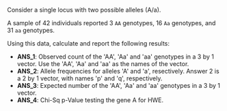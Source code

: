 
Consider a single locus with two possible alleles (A/a).

A sample of 42 individuals reported 3 `AA` genotypes, 16 `Aa` genotypes, and 31 `aa` genotypes.

Using this data, calculate and report the following results:

  - **ANS_1**: Observed count of the 'AA', 'Aa' and 'aa' genotypes in a 3 by 1 vector. Use the 'AA', 'Aa' and 'aa' as the names of the vector. 
  - **ANS_2**: Allele frequencies for alleles 'A' and 'a', resectively. Answer 2 is a 2 by 1 vector, with names 'p' and 'q', respectively.
  - **ANS_3**: Expected number of the 'AA', 'Aa' and 'aa' genotypes in a 3 by 1 vector.
  - **ANS_4**: Chi-Sq p-Value testing the gene A for HWE.

